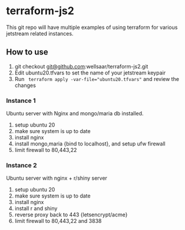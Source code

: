# terraform-js2

This git repo will have multiple examples of using terraform for various
jetstream related instances.

## How to use

1. git checkout git@github.com:wellsaar/terraform-js2.git
2. Edit ubuntu20.tfvars to set the name of your jetstream keypair
3. Run ``` terraform apply -var-file="ubuntu20.tfvars"``` and review the changes

### Instance 1

Ubuntu server with Nginx and mongo/maria db installed.
1. setup ubuntu 20
2. make sure system is up to date
3. install nginx
4. install mongo,maria {bind to localhost}, and setup ufw firewall
6. limit firewall to 80,443,22

### Instance 2

Ubuntu server with nginx + r/shiny server

1. setup ubuntu 20
2. make sure system is up to date
3. install nginx
4. install r and shiny
5. reverse proxy back to 443 {letsencrypt/acme}
6. limit firewall to 80,443,22 and 3838
